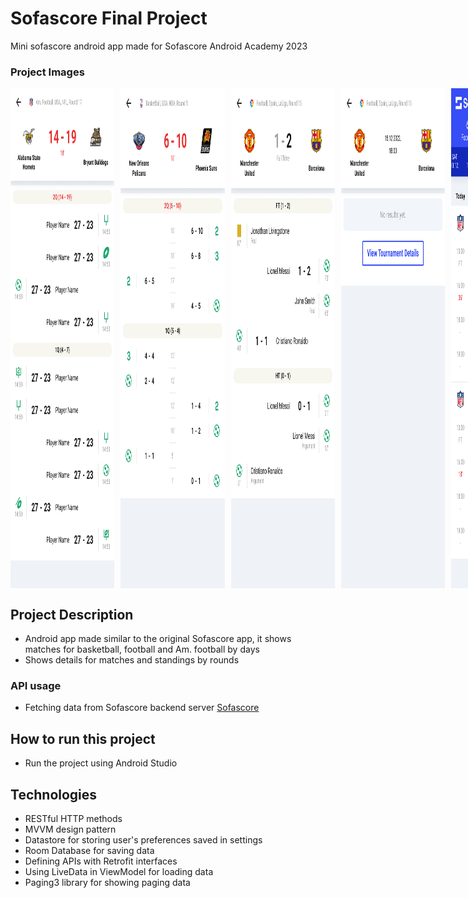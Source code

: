 # Sofascore Final Project
Mini sofascore android app made for Sofascore Android Academy 2023

### Project Images

<div style="display: flex; gap: 10px;">
    <img src="github_images/1.png" alt="Image 1" height="800" width="33%" />
    <img src="github_images/2.png" alt="Image 2" height="800" width="33%"/>
    <img src="github_images/3.png" alt="Image 3" height="800" width="33%"/>
    <img src="github_images/4.png" alt="Image 4" height="800" width="33%" />
    <img src="github_images/5.png" alt="Image 5" height="800" width="33%"/>
    <img src="github_images/6.png" alt="Image 6" height="800" width="33%"/>
    <img src="github_images/7.png" alt="Image 7" height="800" width="33%" />
    <img src="github_images/8.png" alt="Image 8" height="800" width="33%"/>
    <img src="github_images/9.png" alt="Image 9" height="800" width="33%"/>
    <img src="github_images/10.png" alt="Image 10" height="800" width="33%" />
    <img src="github_images/11.png" alt="Image 11" height="800" width="33%"/>
</div>

## Project Description
- Android app made similar to the original Sofascore app, it shows matches for basketball, football and Am. football by days
- Shows details for matches and standings by rounds

### API usage
- Fetching data from Sofascore backend server [Sofascore](https://academy-backend.sofascore.dev/ "Sofascore")

## How to run this project
- Run the project using Android Studio

## Technologies
- RESTful HTTP methods
- MVVM design pattern
- Datastore for storing user's preferences saved in settings
- Room Database for saving data
- Defining APIs with Retrofit interfaces
- Using LiveData in ViewModel for loading data
- Paging3 library for showing paging data
